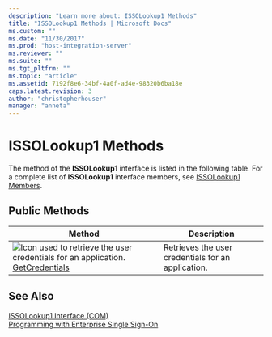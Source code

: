 ```yaml
---
description: "Learn more about: ISSOLookup1 Methods"
title: "ISSOLookup1 Methods | Microsoft Docs"
ms.custom: ""
ms.date: "11/30/2017"
ms.prod: "host-integration-server"
ms.reviewer: ""
ms.suite: ""
ms.tgt_pltfrm: ""
ms.topic: "article"
ms.assetid: 7192f8e6-34bf-4a0f-ad4e-98320b6ba18e
caps.latest.revision: 3
author: "christopherhouser"
manager: "anneta"
---
```

# ISSOLookup1 Methods
The method of the **ISSOLookup1** interface is listed in the following table. For a complete list of **ISSOLookup1** interface members, see [ISSOLookup1 Members](../esso/issolookup1-members.md).  
  
## Public Methods  
  
|Method|Description|  
|------------|-----------------|  
|![Icon used to retrieve the user credentials for an application.](../esso/media/pubmethod.gif "pubmethod") [GetCredentials](../esso/issolookup1-getcredentials-method.md)|Retrieves the user credentials for an application.|  
  
## See Also  
 [ISSOLookup1 Interface (COM)](../esso/issolookup1-interface-com.md)   
 [Programming with Enterprise Single Sign-On](../esso/programming-with-enterprise-single-sign-on.md)
